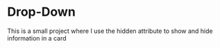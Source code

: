 # Drop-Down
This is a small project where I use the hidden attribute to show and hide information
in a card
